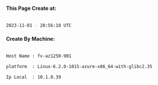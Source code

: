 
   
#### This Page Create at:

```bash

2023-11-01 - 20:56:18 UTC

```

#### Create By Machine:

```bash

Host Name : fv-az1250-901

platform  : Linux-6.2.0-1015-azure-x86_64-with-glibc2.35

Ip Local  : 10.1.0.39

```

